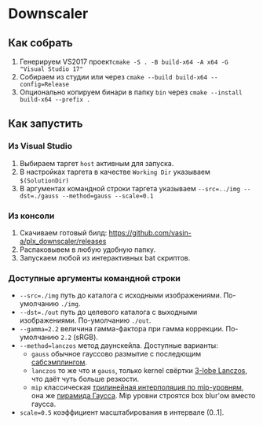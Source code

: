 ﻿# Downscaler

## Как собрать
1. Генерируем VS2017 проект`cmake -S . -B build-x64 -A x64 -G "Visual Studio 17"`
1. Собираем из студии или через `cmake --build build-x64 --config=Release`
1. Опционально копируем бинари в папку `bin` через `cmake --install build-x64 --prefix .`

## Как запустить

### Из Visual Studio
1. Выбираем таргет `host` активным для запуска.
1. В настройках таргета в качестве `Working Dir` указываем `$(SolutionDir)`
1. В аргументах командной строки таргета указываем `--src=../img --dst=./gauss --method=gauss --scale=0.1`

### Из консоли
1. Скачиваем готовый билд: https://github.com/vasin-a/plx_downscaler/releases
1. Распаковывем в любую удобную папку.
1. Запускаем любой из интерактивных bat скриптов.

### Доступные аргументы командной строки
- `--src=./img` путь до каталога с исходными изображениями. По-умолчанию `./img`.
- `--dst=./out` путь до целевого каталога с выходными изображениями. По-умолчанию `./out`.
- `--gamma=2.2` величина гамма-фактора при гамма коррекции. По-умолчанию `2.2` (sRGB).
- `--method=lanczos` метод даунскейла. Доступные варианты:
    - `gauss` обычное гауссово размытие с последющим [сабсэмплингом](https://maelfabien.github.io/computervision/cv_3/#i-image-sub-sampling).
    - `lanczos` то же что и `gauss`, только kernel свёртки [3-lobe Lanczos](https://en.wikipedia.org/wiki/Lanczos_resampling#Lanczos_kernel), что даёт чуть больше резкости.
    - `mip` классическая [трилинейная интерполяция по mip-уровням](https://en.wikipedia.org/wiki/Mipmap), она же [пирамида Гаусса](https://en.wikipedia.org/wiki/Pyramid_(image_processing)#Gaussian_pyramid). Mip уровни строятся box blur'ом вместо гаусса.
- `scale=0.5` коэффициент масштабирования в интервале (0..1].
